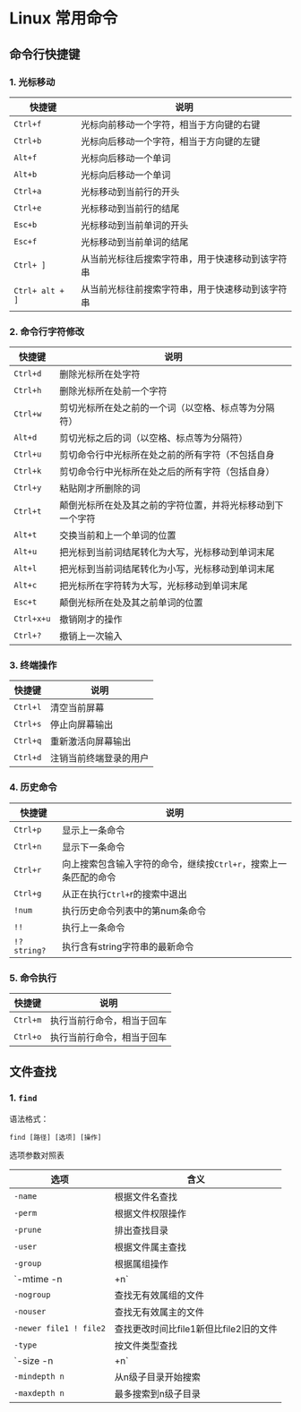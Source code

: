 # Linux 常用命令

## 命令行快捷键

### 1. 光标移动

| 快捷键          | 说明                                             |
| --------------- | ------------------------------------------------ |
| `Ctrl+f`        | 光标向前移动一个字符，相当于方向键的右键         |
| `Ctrl+b`        | 光标向后移动一个字符，相当于方向键的左键         |
| `Alt+f`         | 光标向后移动一个单词                             |
| `Alt+b`         | 光标向后移动一个单词                             |
| `Ctrl+a`        | 光标移动到当前行的开头                           |
| `Ctrl+e`        | 光标移动到当前行的结尾                           |
| `Esc+b`         | 光标移动到当前单词的开头                         |
| `Esc+f`         | 光标移动到当前单词的结尾                         |
| `Ctrl+ ]`       | 从当前光标往后搜索字符串，用于快速移动到该字符串 |
| `Ctrl+ alt + ]` | 从当前光标往前搜索字符串，用于快速移动到该字符串 |


### 2. 命令行字符修改

| 快捷键     | 说明                                                       |
| ---------- | ---------------------------------------------------------- |
| `Ctrl+d`   | 删除光标所在处字符                                         |
| `Ctrl+h`   | 删除光标所在处前一个字符                                   |
| `Ctrl+w`   | 剪切光标所在处之前的一个词（以空格、标点等为分隔符）       |
| `Alt+d`    | 剪切光标之后的词（以空格、标点等为分隔符）                 |
| `Ctrl+u`   | 剪切命令行中光标所在处之前的所有字符（不包括自身           |
| `Ctrl+k`   | 剪切命令行中光标所在处之后的所有字符（包括自身）           |
| `Ctrl+y`   | 粘贴刚才所删除的词                                         |
| `Ctrl+t`   | 颠倒光标所在处及其之前的字符位置，并将光标移动到下一个字符 |
| `Alt+t`    | 交换当前和上一个单词的位置                                 |
| `Alt+u`    | 把光标到当前词结尾转化为大写，光标移动到单词末尾           |
| `Alt+l`    | 把光标到当前词结尾转化为小写，光标移动到单词末尾           |
| `Alt+c`    | 把光标所在字符转为大写，光标移动到单词末尾                 |
| `Esc+t`    | 颠倒光标所在处及其之前单词的位置                           |
| `Ctrl+x+u` | 撤销刚才的操作                                             |
| `Ctrl+?`   | 撤销上一次输入                                             |

### 3. 终端操作

| 快捷键   | 说明                   |
| -------- | ---------------------- |
| `Ctrl+l` | 清空当前屏幕           |
| `Ctrl+s` | 停止向屏幕输出         |
| `Ctrl+q` | 重新激活向屏幕输出     |
| `Ctrl+d` | 注销当前终端登录的用户 |

### 4. 历史命令

| 快捷键      | 说明                                                         |
| ----------- | ------------------------------------------------------------ |
| `Ctrl+p`    | 显示上一条命令                                               |
| `Ctrl+n`    | 显示下一条命令                                               |
| `Ctrl+r`    | 向上搜索包含输入字符的命令，继续按`Ctrl+r`，搜索上一条匹配的命令 |
| `Ctrl+g`    | 从正在执行`Ctrl+`r的搜索中退出                               |
| `!num`      | 执行历史命令列表中的第num条命令                              |
| `!!`        | 执行上一条命令                                               |
| `!?string?` | 执行含有string字符串的最新命令                               |

### 5. 命令执行

| 快捷键   | 说明                       |
| -------- | -------------------------- |
| `Ctrl+m` | 执行当前行命令，相当于回车 |
| `Ctrl+o` | 执行当前行命令，相当于回车 |



## 文件查找

### 1. `find`

语法格式：

`find [路径] [选项] [操作]`

选项参数对照表

| 选项           | 含义                 |
| -------------- | -------------------- |
| `-name`        | 根据文件名查找       |
| `-perm`        | 根据文件权限操作     |
| `-prune`       | 排出查找目录         |
| `-user`        | 根据文件属主查找     |
| `-group`       | 根据属组操作         |
| `-mtime -n|+n` | 根据文件更改时间查找 |
| `-nogroup` | 查找无有效属组的文件 |
| `-nouser` | 查找无有效属主的文件 |
| `-newer file1 ! file2` | 查找更改时间比file1新但比file2旧的文件 |
| `-type` | 按文件类型查找 |
| `-size -n|+n` | 按文件大小查找 |
| `-mindepth n` | 从n级子目录开始搜索 |
| `-maxdepth n` | 最多搜索到n级子目录 |

